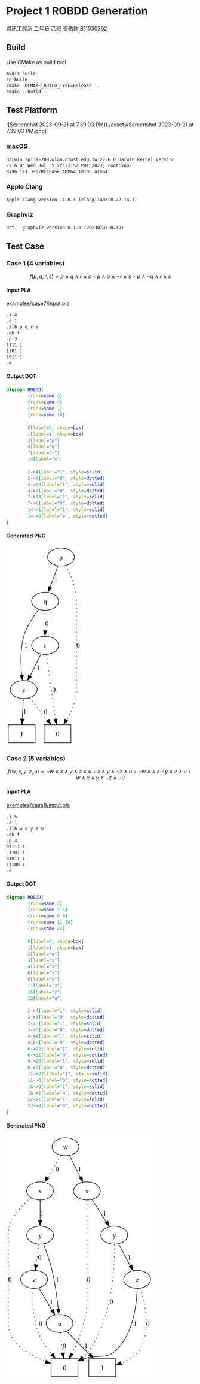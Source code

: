 

# Project 1 ROBDD Generation

資訊工程系 二年級 乙班 張皓鈞 B11030202



## Build

Use CMake as build tool

```shell
mkdir build
cd build
cmake -DCMAKE_BUILD_TYPE=Release ..
cmake --build .
```



## Test Platform

![Screenshot 2023-09-21 at 7.39.03 PM](./assets/Screenshot 2023-09-21 at 7.39.03 PM.png)

### macOS

```
Darwin ip139-200.wlan.ntust.edu.tw 22.6.0 Darwin Kernel Version 22.6.0: Wed Jul  5 22:22:52 PDT 2023; root:xnu-8796.141.3~6/RELEASE_ARM64_T8103 arm64
```

### Apple Clang

```
Apple clang version 14.0.3 (clang-1403.0.22.14.1)
```

### Graphviz

```
dot - graphviz version 8.1.0 (20230707.0739)
```



## Test Case

### Case 1 (4 variables)

$$
f(p, q, r, s) = p \land q \land r \land s + p \land q \land \neg r \land s + p \land \neg q \land r \land s
$$

#### Input PLA

[examples/case7/input.pla](../../examples/case7/input.pla)

```pla
.i 4
.o 1
.ilb p q r s
.ob f
.p 3
1111 1
1101 1
1011 1
.e
```

#### Output DOT

```dot
digraph ROBDD{
        {rank=same 2}
        {rank=same 4}
        {rank=same 7}
        {rank=same 14}

        0[label=0, shape=box]
        1[label=1, shape=box]
        2[label="p"]
        4[label="q"]
        7[label="r"]
        14[label="s"]

        2->4[label="1", style=solid]
        2->0[label="0", style=dotted]
        4->14[label="1", style=solid]
        4->7[label="0", style=dotted]
        7->14[label="1", style=solid]
        7->0[label="0", style=dotted]
        14->1[label="1", style=solid]
        14->0[label="0", style=dotted]
}
```

#### Generated PNG

![case7](./assets/case7.png)



### Case 2 (5 variables)

$$
f(w, x, y, z, u) = \neg w \land x \land y \land z \land u + x \land y \land \neg z \land u + \neg w \land x \land \neg y \land z \land u + w \land x \land y \land \neg z \land \neg u
$$

#### Input PLA

[examples/case8/input.pla](../../examples/case8/input.pla)

```pla
.i 5
.o 1
.ilb w x y z u
.ob f
.p 4
01111 1
-1101 1
01011 1
11100 1
.e
```

#### Output DOT

```dot
digraph ROBDD{
        {rank=same 2}
        {rank=same 3 4}
        {rank=same 6 8}
        {rank=same 11 16}
        {rank=same 22}

        0[label=0, shape=box]
        1[label=1, shape=box]
        2[label="w"]
        3[label="x"]
        4[label="x"]
        6[label="y"]
        8[label="y"]
        11[label="z"]
        16[label="z"]
        22[label="u"]

        2->4[label="1", style=solid]
        2->3[label="0", style=dotted]
        3->6[label="1", style=solid]
        3->0[label="0", style=dotted]
        4->8[label="1", style=solid]
        4->0[label="0", style=dotted]
        6->22[label="1", style=solid]
        6->11[label="0", style=dotted]
        8->16[label="1", style=solid]
        8->0[label="0", style=dotted]
        11->22[label="1", style=solid]
        11->0[label="0", style=dotted]
        16->0[label="1", style=solid]
        16->1[label="0", style=dotted]
        22->1[label="1", style=solid]
        22->0[label="0", style=dotted]
}
```

#### Generated PNG

![case8](./assets/case8.png)